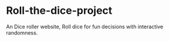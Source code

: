 # Roll-the-dice-project
An Dice roller website, Roll dice for fun decisions with interactive randomness.
